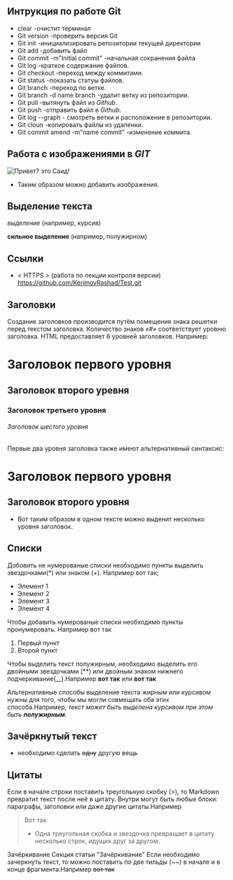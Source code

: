 ## Интрукция по работе Git

* clear -очистит терминал
* Git version -проверить версия Git
* Git init -инициализировать репозитории текущей директории
* Git add -добавить файл
* Git commit -m"Initial commit" -начальная сохранения файла
* Git log -краткое содержание файлов.
* Git checkout -переход между коммитами.
* Git status -показать статуы файлов.
* Git branch -переход по ветке.
* Git branch -d name branch -удалит ветку из репозитории.
* Git pull -вытянуть файл из *Github*.
* Git push -отправить файл в *Github*.
* Git log --graph - смотреть ветки и расположение в репозитории.
* Git cloun -копировать файлы из удаленки.
* Git commit amend -m"name commit" -изменение коммита. 

## Работа с изображениями в *GIT*
![Привет? это Саид!](radost.jpg)

* Таким образом можно добавить изображения.

## Выделение текста

*выделение* (например, курсив)

**сильное выделение** (например, полужирном)

## Ссылки

* < HTTPS > (работа по лекции контроля версии) https://github.com/KerimovRashad/Test.git

## Заголовки

Создание заголовков производится путём помещения знака решетки перед текстом заголовка. Количество знаков «#» соответствует уровню заголовка. HTML предоставляет 6 уровней заголовков. Например:

# Заголовок первого уровня

## Заголовок второго уревня

### Заголовок третьего уровня

###### Заголовок шестого уровня

Первые два уровня заголовка также имеют альтернативный синтаксис:

Заголовок первого уровня
========================

Заголовок второго уровня
------------------------

* Вот таким образом в одном тексте можно выденит несколько уровня заголовок.

## Списки

Добовить не нумерованые списки необходимо пункты выделить звездочками(*) или знаком (+). Например вот так; 
* Элемент 1 
* Элемент 2 
* Элемент 3 
* Элемент 4

Чтобы добавить нумерованые списки необходимо пункты пронумеровать. Например вот так 
1. Первый пункт
2. Второй пункт 


Чтобы выделить текст полужирным, необходимо выделить его двойными звездочками (**) или двойным знаком нижнего подчеркивание(__).Например **вот так** или __вот так__

Альтернативные способы выделение текста жирным или курсивом нужны для того, чтобы мы могли совмещать оба этих способа.Например, _текст может быть выделена курсивом при этом быть **полужирным**_. 

## Зачёркнутый текст

* необходимо сделать ~~одну~~ другую вещь

## Цитаты

Если в начале строки поставить треугольную скобку (>), то Markdown превратит текст после неё в цитату. Внутри могут быть любые блоки: параграфы, заголовки или даже другие цитаты.Например 
> Вот так 
>* Одна треугольная скобка и звездочка
превращает в цитату несколько строк,
идущих друг за другом.

Зачёркивание Секция статьи "Зачёркивание"
Если необходимо зачеркнуть текст, то можно поставить по две тильды (~~) в начале и в конце фрагмента.Например 
~~вот так~~
